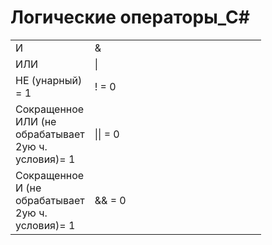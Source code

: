 <!DOCTYPE html>
<h1>Логические операторы_С#</h1>

<table class="demoTable" style="height: 623px;">
<tbody>
</tr>
<tr style="height: 17px;">
<td style="height: 17px; width: 29.0375px;">И</td>
<td style="width: 258.112px; height: 17px;">&</td>
</tr>
<tr style="height: 17px;">
<td style="height: 17px; width: 29.0375px;">ИЛИ</td>
<td style="width: 258.112px; height: 17px;">|</td>
</tr>
<tr style="height: 17px;">
<td style="height: 17px; width: 29.0375px;">НЕ (унарный) = 1</td>
<td style="width: 258.112px; height: 17px;">! = 0</td>
</tr>
<tr style="height: 17px;">
<td style="height: 17px; width: 29.0375px;">Сокращенное ИЛИ (не обрабатывает 2ую ч. условия)= 1</td>
<td style="width: 258.112px; height: 17px;">|| = 0</td>
</tr>
<tr style="height: 17px;">
<td style="height: 17px; width: 29.0375px;">Сокращенное И (не обрабатывает 2ую ч. условия)= 1</td>
<td style="width: 258.112px; height: 17px;">&& = 0</td>
</tr>
</tbody>
</table>
<p></p>
